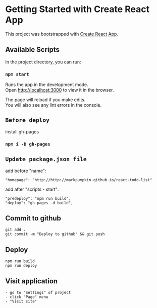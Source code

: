 # Getting Started with Create React App

This project was bootstrapped with [Create React App](https://github.com/facebook/create-react-app).

## Available Scripts

In the project directory, you can run:

### `npm start`

Runs the app in the development mode.\
Open [http://localhost:3000](http://localhost:3000) to view it in the browser.

The page will reload if you make edits.\
You will also see any lint errors in the console.

## `Before deploy`

install gh-pages

### `npm i -D gh-pages`

## `Update package.json file`

add before "name":

    "homepage": "http://http://markpumpkin.github.io/react-todo-list"

add after "scripts - start":

    "predeploy": "npm run build",
    "deploy": "gh-pages -d build",

## Commit to github

    git add .
    git commit -m "Deploy to github" && git push

## Deploy

    npm run build
    npm run deploy

## Visit application

    - go to "Settings" of project
    - click "Page" menu
    - "Visit site"
